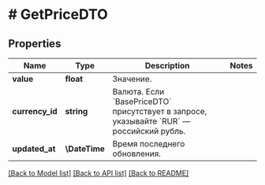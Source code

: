 # # GetPriceDTO

## Properties

Name | Type | Description | Notes
------------ | ------------- | ------------- | -------------
**value** | **float** | Значение. |
**currency_id** | **string** | Валюта.  Если &#x60;BasePriceDTO&#x60; присутствует в запросе, указывайте &#x60;RUR&#x60; — российский рубль. |
**updated_at** | **\DateTime** | Время последнего обновления. |

[[Back to Model list]](../../README.md#models) [[Back to API list]](../../README.md#endpoints) [[Back to README]](../../README.md)
